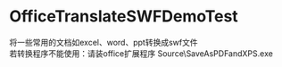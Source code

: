 # OfficeTranslateSWFDemoTest
将一些常用的文档如excel、word、ppt转换成swf文件  
若转换程序不能使用：请装office扩展程序 Source\SaveAsPDFandXPS.exe
